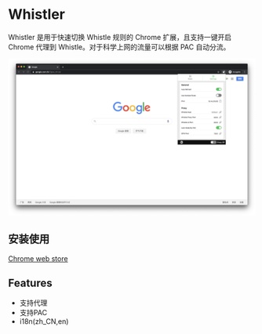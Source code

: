 # Whistler

Whistler 是用于快速切换 Whistle 规则的 Chrome 扩展，且支持一键开启 Chrome 代理到 Whistle。对于科学上网的流量可以根据 PAC 自动分流。


![settings](./screenshots/settings.png)


## 安装使用

[Chrome web store](https://chrome.google.com/webstore/detail/whistler/jkohblcpemjicbcaicciplcddbfiajkf)


## Features

- 支持代理
- 支持PAC
- i18n(zh_CN,en)
